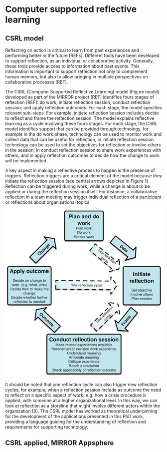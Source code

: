 # Computer supported reflective learning

## CSRL model
Reflecting on action is critical to learn from past experiences and performing better in the future [REFs].  Different tools have been developed to support reflection, as an individual or collaborative activity. Generally, these tools provide access to information about past events. This information is important to support reflection not only to complement human memory, but also to allow bringing in multiple perspectives on collaborative processes [REF].

The CSRL (Computer Supported Reflective Learning) model (Figure model) developed as part of the MIRROR project [REF] identifies fours stages of reflection [REF]: do work; initiate reflection session; conduct reflection session; and apply reflection outcomes. For each stage, the model specifies relevant sub-steps. For example, initiate reflection session includes decide to reflect and frame the reflection session. The model explains reflective learning as a cycle involving these fours stages. For each stage, the CSRL model identifies support that can be provided through technology, for example in the do work phase, technology can be used to monitor work and collect data that can be useful for reflection, in initiate reflection session technology can be used to set the objectives for reflection or involve others in the session; in conduct reflection session to share work experiences with others; and in apply reflection outcomes to decide how the change to work will be implemented.

A key aspect in making a reflective process to happen is the presence of triggers. Reflection triggers are a critical element of the model because they initiate the reflection session (see central arrows depicted in Figure 1). Reflection can be triggered during work, while a change is about to be applied or during the reflection session itself. For instance, a collaborative reflection in a team meeting may trigger individual reflection of a participant or reflections about organisational topics.

![CSRL_model](imgs/CSRL.png)

It should be noted that one reflection cycle can also trigger new reflection cycles, for example, when a reflection session include as outcome the need to reflect on a specific aspect of work, e.g. how a crisis procedure is applied, with someone at a higher organizational level. In this way, we can look at reflection as a storyline that might involve different actors within the organization [9]. 
The CSRL model has worked as theoretical underpinning for the development of the applications presented in this PhD work, providing a language guiding for the understanding of reflection and requirements for supporting technology.

## CSRL applied, MIRROR Appsphere
